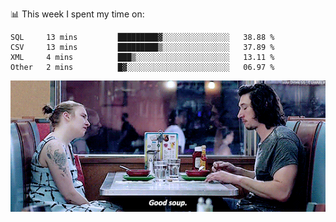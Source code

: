 📊 This week I spent my time on:
<!--START_SECTION:waka-->

```text
SQL     13 mins         █████████▓░░░░░░░░░░░░░░░   38.88 %
CSV     13 mins         █████████▒░░░░░░░░░░░░░░░   37.89 %
XML     4 mins          ███▒░░░░░░░░░░░░░░░░░░░░░   13.11 %
Other   2 mins          █▓░░░░░░░░░░░░░░░░░░░░░░░   06.97 %
```

<!--END_SECTION:waka-->


![](goodSoup.gif)
